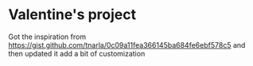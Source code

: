 # Valentine's project

Got the inspiration from https://gist.github.com/tnarla/0c09a11fea366145ba684fe6ebf578c5 and then updated it add a bit of customization
